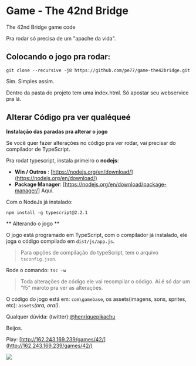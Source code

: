 # Game - The 42nd Bridge
The 42nd Bridge game code

Pra rodar só precisa de um "apache da vida".

Colocando o jogo pra rodar:
------------
```git clone --recursive -j8 https://github.com/pe77/game-the42bridge.git```

Sim. Simples assim. 

Dentro da pasta do projeto tem uma index.html. Só apostar seu webservice pra lá.


Alterar Código pra ver qualéqueé
-------------------

**Instalação das paradas pra alterar o jogo**

Se você quer fazer alterações no código pra ver rodar, vai precisar do compilador de TypeScript.

Pra rodat typescript, instala primeiro o **nodejs**:

* **Win / Outros** : [https://nodejs.org/en/download/](https://nodejs.org/en/download/)
* **Package Manager**: [https://nodejs.org/en/download/package-manager/] Aqui.

Com o NodeJs já instalado:

```npm install -g typescript@2.2.1```


** Alterando o jogo **

O jogo está programado em TypeScript, com o compilador já instalado, ele joga o código compilado em ```dist/js/app.js```.
> Para opções de compilação do typeScript, tem o arquivo ```tsconfig.json```.

Rode o comando:
```tsc -w```
> Toda alterações de código ele vai recompilar o código. Ai é só dar um "f5" maroto pra ver as alterações.

O código do jogo está em: ```com\gamebase```, os assets(imagens, sons, sprites, etc): ```assets```_(ora, ora!)_.

Qualquer dúvida: (twitter):[@henriquepikachu](@henriquepikachu)

Beijos.

Play: [http://162.243.169.239/games/42/](http://162.243.169.239/games/42/)

![](https://phaser.io/content/news/2017/05/the-42nd-bridge2.jpg)


